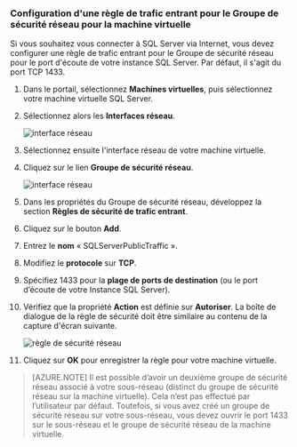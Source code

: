 ### Configuration d'une règle de trafic entrant pour le Groupe de sécurité réseau pour la machine virtuelle

Si vous souhaitez vous connecter à SQL Server via Internet, vous devez configurer une règle de trafic entrant pour le Groupe de sécurité réseau pour le port d'écoute de votre instance SQL Server. Par défaut, il s'agit du port TCP 1433.

1. Dans le portail, sélectionnez **Machines virtuelles**, puis sélectionnez votre machine virtuelle SQL Server.

3. Sélectionnez alors les **Interfaces réseau**.

	![interface réseau](./media/virtual-machines-sql-server-connection-steps/rm-network-interface.png)

4. Sélectionnez ensuite l'interface réseau de votre machine virtuelle.

4. Cliquez sur le lien **Groupe de sécurité réseau**.

	![interface réseau](./media/virtual-machines-sql-server-connection-steps/rm-network-security-group.png)

6. Dans les propriétés du Groupe de sécurité réseau, développez la section **Règles de sécurité de trafic entrant**.

5. Cliquez sur le bouton **Add**.

6. Entrez le **nom** « SQLServerPublicTraffic ».

7. Modifiez le **protocole** sur **TCP**.

8. Spécifiez 1433 pour la **plage de ports de destination** (ou le port d’écoute de votre Instance SQL Server).

9. Vérifiez que la propriété **Action** est définie sur **Autoriser**. La boîte de dialogue de la règle de sécurité doit être similaire au contenu de la capture d'écran suivante.

	![règle de sécurité réseau](./media/virtual-machines-sql-server-connection-steps/rm-network-security-rule.png)

9. Cliquez sur **OK** pour enregistrer la règle pour votre machine virtuelle.

>[AZURE.NOTE] Il est possible d’avoir un deuxième groupe de sécurité réseau associé à votre sous-réseau (distinct du groupe de sécurité réseau sur la machine virtuelle). Cela n’est pas effectué par l’utilisateur par défaut. Toutefois, si vous avez créé un groupe de sécurité réseau sur votre sous-réseau, vous devez ouvrir le port 1433 sur le sous-réseau et le groupe de sécurité réseau de la machine virtuelle.

<!---HONumber=AcomDC_0921_2016-->